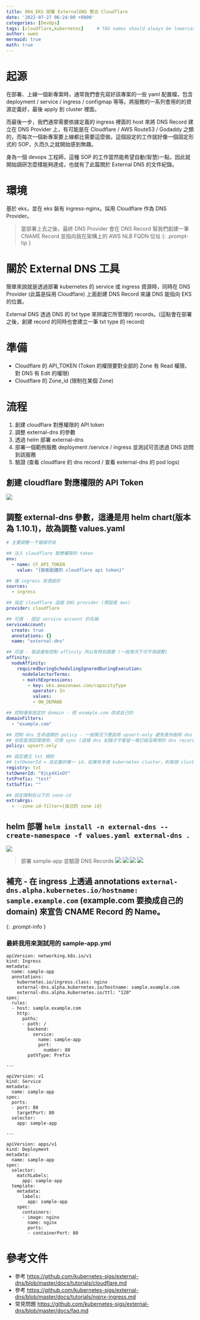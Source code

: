 ```yaml
---
title: 004_EKS 部署 ExternalDNS 整合 Cloudflare
date: '2022-07-27 06:24:00 +0800'
categories: [DevOps]
tags: [cloudflare,kubernetes]     # TAG names should always be lowercase
author: owen
mermaid: true
math: true
---
```


# 起源
在部署、上線一個新專案時，通常我們會先寫好該專案的一些 yaml 配置檔，包含 deployment / service / ingress / configmap 等等。將服務的一系列會用的的資源定義好，最後 apply 到 cluster 裡面。

而最後一步，我們通常需要依據定義的 ingress 裡面的 host 來將 DNS Record 建立在 DNS Provider 上，有可能是在 Cloudflare / AWS Route53 / Godaddy 之類的，而每次一個新專案要上線都比需要這麼做。這個設定的工作就好像一個固定形式的 SOP，久而久之就開始感到無趣。

身為一個 devops 工程師，這種 SOP 的工作當然能希望自動(智慧)一點，因此就開始調研怎麼樣能夠達成，也就有了此篇關於 External DNS 的文件紀錄。

# 環境
基於 eks，並在 eks 裝有 ingress-nginx。採用 Cloudflare 作為 DNS Provider。

> 當部署上去之後，最終 DNS Provider 會在 DNS Record 幫我們創建一筆 CNAME Record 並指向我在架構上的 AWS NLB FQDN 位址
{: .prompt-tip }

# 關於 External DNS 工具
簡單來說就是透過部署 kubernetes 的 service 或 ingress 資源時，同時在 DNS Provider (此篇是採用 Cloudflare) 上面創建 DNS Record 來讓 DNS 能指向 EKS 的位置。

External DNS 透過 DNS 的 txt type 來辨識它所管理的 records。(這點會在部署之後，創建 record 的同時也會建立一筆 txt type 的 record)

# 準備
- Cloudflare 的 API_TOKEN (Token 的權限要對全部的 Zone 有 Read 權限、對 DNS 有 Edit 的權限)
- Cloudflare 的 Zone_id (限制在某個 Zone)

# 流程
1. 創建 cloudflare 對應權限的 API token
2. 調整 external-dns 的參數
3. 透過 helm 部署 external-dns
4. 部署一個範例服務 deployment /service / ingress 並測試可否透過 DNS 訪問到該服務
5. 驗證 (查看 cloudflare 的 dns record / 查看 external-dns 的 pod logs)

## 創建 cloudflare 對應權限的 API Token
![](/commons/image/20220727/000_externaldns.png)

## 調整 external-dns 參數，這邊是用 helm chart(版本為 1.10.1)，故為調整 values.yaml

```yaml
# 主要調整一下幾個字段

## 注入 cloudflare 對應權限的 token
env:
  - name: CF_API_TOKEN
    value: "{剛剛創建的 cloudflare api token}"

## 僅 ingress 來源就好
sources:
  - ingress

## 指定 cloudflare 這個 DNS provider (預設是 aws)
provider: cloudflare

## 可選 - 固定 service account 的名稱
serviceAccount:
  create: true
  annotations: {}
  name: "external-dns"

## 可選 - 我這邊有控制 affinity 所以有特別調整 (一般情況下可不用調整)
affinity:
  nodeAffinity:
    requiredDuringSchedulingIgnoredDuringExecution:
      nodeSelectorTerms:
      - matchExpressions:
        - key: eks.amazonaws.com/capacityType
          operator: In
          values:
          - ON_DEMAND

## 控制僅有指定的 domain - 把 example.com 改成自己的
domainFilters:
  - "example.com"

## 控制 dns 生命週期的 policy - 一般情況下應該用 upsert-only 避免意外刪除 dns reocrd。
## 但若是測試環境用，可用 sync (這樣 dns 紀錄才不會留一堆已經沒再用的 dns record 在上面)
policy: upsert-only

## 設定建立 txt 規則
## txtOwnerId = 自定義的唯一 id，如果有多個 kubernetes cluster，則每個 cluster 應有自己的一個唯一 id
registry: txt
txtOwnerId: "8jLp4X1xOY" 
txtPrefix: "test"
txtSuffix: ""

## 設定限制在以下的 zone-id
extraArgs:
  - --zone-id-filter={自己的 zone id}
```

## helm 部署 `helm install -n external-dns --create-namespace -f values.yaml external-dns .`
![](/commons/image/20220727/001_externaldns.png)

> 部署 sample-app 並驗證 DNS Records
![](/commons/image/20220727/002_externaldns.png)
![](/commons/image/20220727/003_externaldns.png)
![](/commons/image/20220727/004_externaldns.png)
![](/commons/image/20220727/005_externaldns.png)

## 補充 - 在 ingress 上透過 annotations `external-dns.alpha.kubernetes.io/hostname: sample.example.com` (example.com 要換成自己的 domain) 來宣告 CNAME Record 的 Name。
{: .prompt-info }

### 最終我用來測試用的 sample-app.yml
```
apiVersion: networking.k8s.io/v1
kind: Ingress
metadata:
  name: sample-app
  annotations:
    kubernetes.io/ingress.class: nginx
    external-dns.alpha.kubernetes.io/hostname: sample.example.com
    external-dns.alpha.kubernetes.io/ttl: "120"
spec:
  rules:
  - host: sample.example.com
    http:
      paths:
      - path: /
        backend:
          service:
            name: sample-app
            port:
              number: 80
        pathType: Prefix

---

apiVersion: v1
kind: Service
metadata:
  name: sample-app
spec:
  ports:
  - port: 80
    targetPort: 80
  selector:
    app: sample-app

---

apiVersion: apps/v1
kind: Deployment
metadata:
  name: sample-app
spec:
  selector:
    matchLabels:
      app: sample-app
  template:
    metadata:
      labels:
        app: sample-app
    spec:
      containers:
      - image: nginx
        name: nginx
        ports:
        - containerPort: 80
```

# 參考文件
- 參考 <https://github.com/kubernetes-sigs/external-dns/blob/master/docs/tutorials/cloudflare.md>
- 參考 <https://github.com/kubernetes-sigs/external-dns/blob/master/docs/tutorials/nginx-ingress.md>
- 常見問題 <https://github.com/kubernetes-sigs/external-dns/blob/master/docs/faq.md>